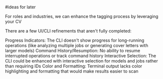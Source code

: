 #ideas for later

For roles and industries, we can enhance the tagging process by leveraging your CV

There are a few UI/CLI refinements that aren't fully completed:

Progress Indicators: The CLI doesn't show progress for long-running operations (like analyzing multiple jobs or generating cover letters with larger models)
Command History/Resumption: No ability to resume interrupted operations or track command history
Interactive Selection: The CLI could be enhanced with interactive selection for models and jobs rather than requiring IDs
Color and Formatting: Terminal output lacks color highlighting and formatting that would make results easier to scan
